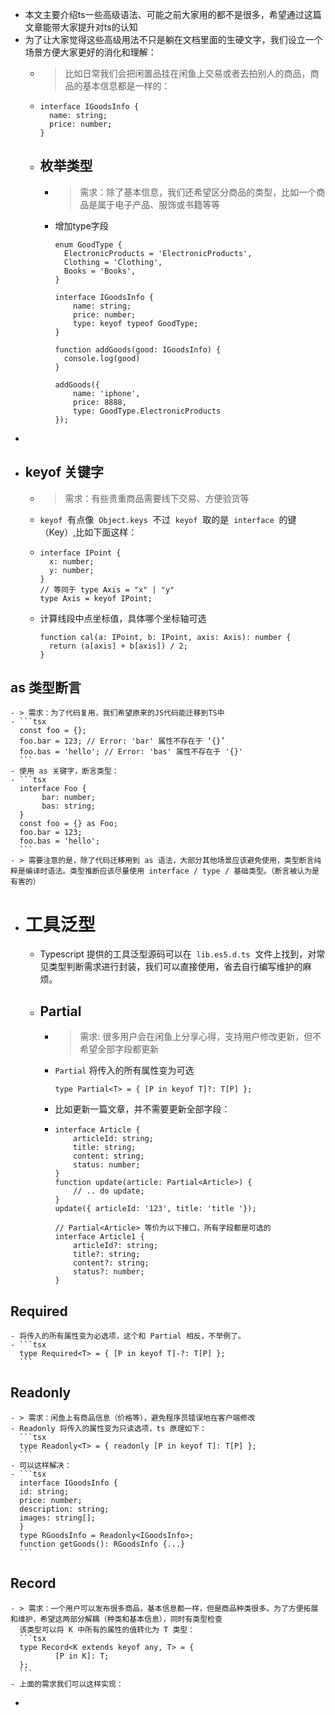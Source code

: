 - 本文主要介绍ts一些高级语法、可能之前大家用的都不是很多，希望通过这篇文章能带大家提升对ts的认知
- 为了让大家觉得这些高级用法不只是躺在文档里面的生硬文字，我们设立一个场景方便大家更好的消化和理解：
	- > 比如日常我们会把闲置品挂在闲鱼上交易或者去拍别人的商品，商品的基本信息都是一样的：
	- ```tsx
	  interface IGoodsInfo {
	  	name: string;
	  	price: number;
	  }
	  ```
	- ## 枚举类型
		- > 需求：除了基本信息，我们还希望区分商品的类型，比如一个商品是属于电子产品、服饰或书籍等等
		- 增加type字段
		  ```tsx
		  enum GoodType {
		  	ElectronicProducts = 'ElectronicProducts',
		  	Clothing = 'Clothing',
		  	Books = 'Books',
		  }
		  
		  interface IGoodsInfo {
		      name: string;
		      price: number;
		      type: keyof typeof GoodType;
		  }
		  
		  function addGoods(good: IGoodsInfo) {
		  	console.log(good)
		  }
		  
		  addGoods({ 
		      name: 'iphone',
		      price: 8888,
		      type: GoodType.ElectronicProducts
		  });
		  
		  ```
-
- ## keyof 关键字
	- > 需求：有些贵重商品需要线下交易、方便验货等
	- `keyof`  有点像  `Object.keys`  不过  `keyof`  取的是  `interface`  的键（Key）,比如下面这样：
	- ```tsx
	  interface IPoint {
	    x: number;
	    y: number;
	  }
	  // 等同于 type Axis = "x" | "y"
	  type Axis = keyof IPoint;
	  ```
	- 计算线段中点坐标值，具体哪个坐标轴可选
	  ```tsx
	  function cal(a: IPoint, b: IPoint, axis: Axis): number {
	    return (a[axis] + b[axis]) / 2;
	  }
	  ```
## as 类型断言
	- > 需求：为了代码复用，我们希望原来的JS代码能迁移到TS中
	- ```tsx
	  const foo = {};
	  foo.bar = 123; // Error: 'bar' 属性不存在于 ‘{}’
	  foo.bas = 'hello'; // Error: 'bas' 属性不存在于 '{}'
	  ```
	- 使用 as 关键字，断言类型：
	- ```tsx
	  interface Foo {
	       bar: number;
	       bas: string;
	  }
	  const foo = {} as Foo;
	  foo.bar = 123;
	  foo.bas = 'hello';
	  ```
	- > 需要注意的是，除了代码迁移用到 as 语法，大部分其他场景应该避免使用，类型断言纯粹是编译时语法。类型推断应该尽量使用 interface / type / 基础类型。（断言被认为是有害的）
- # 工具泛型
	- Typescript 提供的工具泛型源码可以在  `lib.es5.d.ts`  文件上找到，对常见类型判断需求进行封装，我们可以直接使用，省去自行编写维护的麻烦。
	- ## Partial
		- > 需求: 很多用户会在闲鱼上分享心得，支持用户修改更新，但不希望全部字段都更新
		- `Partial` 将传入的所有属性变为可选
		  ```tsx
		  type Partial<T> = { [P in keyof T]?: T[P] };
		  ```
		- 比如更新一篇文章，并不需要更新全部字段：
		- ```tsx
		  interface Article {
		      articleId: string;
		      title: string;
		      content: string;
		      status: number;
		  }
		  function update(article: Partial<Article>) {
		      // .. do update;
		  }
		  update({ articleId: '123', title: 'title '});
		  
		  // Partial<Article> 等价为以下接口，所有字段都是可选的
		  interface Article1 {
		      articleId?: string;
		      title?: string;
		      content?: string;
		      status?: number;
		  }
		  ```
## Required
	- 将传入的所有属性变为必选项，这个和 Partial 相反，不举例了。
	- ```tsx
	  type Required<T> = { [P in keyof T]-?: T[P] };
	  ```
## Readonly
	- > 需求：闲鱼上有商品信息（价格等），避免程序员错误地在客户端修改
	- Readonly 将传入的属性变为只读选项，ts 原理如下：
	  ```tsx
	  type Readonly<T> = { readonly [P in keyof T]: T[P] };
	  ```
	- 可以这样解决：
	- ```tsx
	  interface IGoodsInfo {
	  id: string;
	  price: number;
	  description: string;
	  images: string[];
	  }
	  type RGoodsInfo = Readonly<IGoodsInfo>;
	  function getGoods(): RGoodsInfo {...}
	  ```
## Record
	- > 需求：一个用户可以发布很多商品，基本信息都一样，但是商品种类很多。为了方便拓展和维护，希望这两部分解耦（种类和基本信息），同时有类型检查
	  该类型可以将 K 中所有的属性的值转化为 T 类型：
	  ```tsx
	  type Record<K extends keyof any, T> = {
	          [P in K]: T;
	  };
	  ```
	- 上面的需求我们可以这样实现：
-